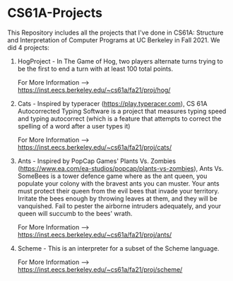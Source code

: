 # CS61A-Projects

This Repository includes all the projects that I've done in CS61A: Structure and Interpretation of Computer Programs at UC Berkeley in Fall 2021. We did 4 projects: 

1. HogProject - In The Game of Hog, two players alternate turns trying to be the first to end a turn with at least 100 total points.

    For More Information --> https://inst.eecs.berkeley.edu/~cs61a/fa21/proj/hog/
  
  
2. Cats - Inspired by typeracer (https://play.typeracer.com), CS 61A Autocorrected Typing Software is a project that measures typing speed and typing autocorrect (which is a feature that attempts to correct the spelling of a word after a user types it) 

    For More Information --> https://inst.eecs.berkeley.edu/~cs61a/fa21/proj/cats/
  
  
3. Ants - Inspired by PopCap Games' Plants Vs. Zombies (https://www.ea.com/ea-studios/popcap/plants-vs-zombies), Ants Vs. SomeBees is a tower defence game  where as the ant queen, you populate your colony with the bravest ants you can muster. Your ants must protect their queen from the evil bees that invade your territory. Irritate the bees enough by throwing leaves at them, and they will be vanquished. Fail to pester the airborne intruders adequately, and your queen will succumb to the bees' wrath.
  
    For More Information --> https://inst.eecs.berkeley.edu/~cs61a/fa21/proj/ants/
  
  
4. Scheme - This is an interpreter for a subset of the Scheme language. 

    For More Information --> https://inst.eecs.berkeley.edu/~cs61a/fa21/proj/scheme/ 
